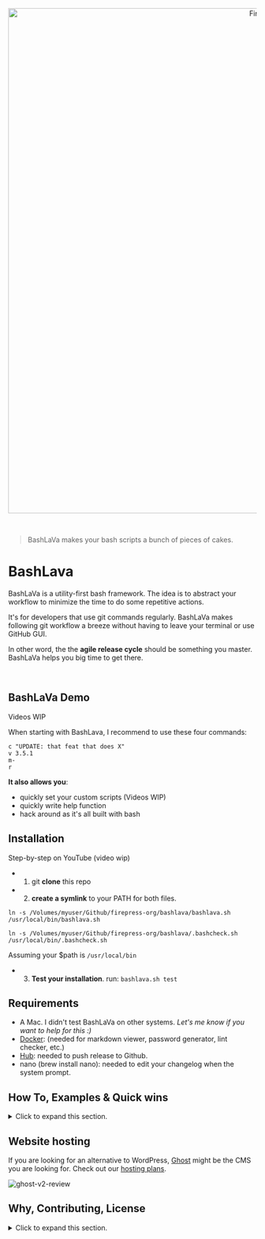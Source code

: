 &nbsp;

<p align="center">
  <a href="https://github.com/firepress-org/bashlava">
    <img src="https://user-images.githubusercontent.com/6694151/74113494-746ee100-4b72-11ea-9601-bd7b1d786b41.jpg" width="1024px" alt="FirePress" />
  </a>
</p>

&nbsp;

> BashLaVa makes your bash scripts a bunch of pieces of cakes.

# BashLava

BashLaVa is a utility-first bash framework. The idea is to abstract your workflow to minimize the time to do some repetitive actions.

It's for developers that use git commands regularly. BashLaVa makes following git workflow a breeze without having to leave your terminal or use GitHub GUI.

In other word, the the **agile release cycle** should be something you master. BashLaVa helps you big time to get there.

&nbsp;

## BashLaVa Demo

Videos WIP

When starting with BashLava, I recommend to use these four commands:

```
c "UPDATE: that feat that does X"
v 3.5.1
m-
r
```

**It also allows you**:

- quickly set your custom scripts (Videos WIP)
- quickly write help function
- hack around as it's all built with bash

## Installation

Step-by-step on YouTube (video wip)

- 1. git **clone** this repo

- 2. **create a symlink** to your PATH for both files.

```
ln -s /Volumes/myuser/Github/firepress-org/bashlava/bashlava.sh /usr/local/bin/bashlava.sh

ln -s /Volumes/myuser/Github/firepress-org/bashlava/.bashcheck.sh /usr/local/bin/.bashcheck.sh
```

Assuming your $path is `/usr/local/bin`

- 3. **Test your installation**. run: `bashlava.sh test`

## Requirements

- A Mac. I didn't test BashLaVa on other systems. _Let's me know if you want to help for this :)_
- [Docker](https://docs.docker.com/install/): (needed for markdown viewer, password generator, lint checker, etc.)
- [Hub](https://github.com/github/hub#installation): needed to push release to Github.
- nano (brew install nano): needed to edit your changelog when the system prompt.

## How To, Examples & Quick wins

<details><summary>Click to expand this section.</summary>
<p>

You should use an alias like: `alias uu=bashlava.sh ` (with a space at the end) to really benefit from this app.

**Example**: test

```
$1 value is: test
$2 value is: not-set
$3 value is: not-set

——> Date is: 2020-02-14_10H49s21
——> Run on Darwin (Mac).

——> Hub is installed.
——> Docker version 19.03.5, build 633a0ea is installed.
```

**Example**: push commit

```
bashlava.sh c "README / Add requirement section"

——> ERROR: You must provide a Git message.
```

**Example**: list available functions

```
bashlava.sh list

   Core functions

 c   ...... "commit" all changes + git push | usage: c "FEAT: new rule to avoid this glitch
 v   ...... "version" update your app | usage: v 1.50.1
 m   ...... "master" git pull + show logs
 t   ...... "tag" it uses release version as the tag version + push the tag + open the release page


   Utilities functions

 ci   ..... "continous integration" CI status from Github Actions (no attr)
 cr   ..... "changelog read" (no attr)
 diff   ... "diff" show me diff in my code (no attr)
 e   ...... "edge" recrete a fresh edge branch from master (no attr)
 gitio   .. "git.io shortner" work only with GitHub repos | usage: shorturl firepress-org ghostfire (opt attr)
 h   ...... "help" alias are also set to: -h, --help, help (no attr)
 hash   ... "hash" Show me the latest hash commit (no attr)
 l   ...... "log" show me the latest commits (no attr)
 list   ... "list" all core functions (no attr)
 log   .... "log" Show me the lastest commits (no attr)
 m-m   .... "master-merge" from edge. Does not update changelog | usage: m- "UPDATE chap 32 + FIX typo
 mdv   .... "markdown viewer" | usage: mdv README.md
 oe   ..... "out edge" Basic git checkout (no attr)
 om   ..... "out master" Basic git checkout (no attr)
 rr   ..... "release read" Show release from Github (attr is opt)
 s   ...... "status" show me if there is something to commit (no attr)
 sq   ..... "squash" commits | usage: sq 3 "Add fct xyz
 test   ... "test" test if requirements for bashLaVa are meet (no attr)
 tr   ..... "tag read" tag on master branch (no attr)
 vr   ..... "version read" show app's version from Dockerfile (no attr)


   Accronyms

 attr ==> attribute(s)
 opt ===> optional
 m =====> master branch
 e =====> edge branch (DEV branch if you prefer)
```

</p>
</details>

## Website hosting

If you are looking for an alternative to WordPress, [Ghost](https://firepress.org/en/faq/#what-is-ghost) might be the CMS you are looking for. Check out our [hosting plans](https://firepress.org/en).

![ghost-v2-review](https://user-images.githubusercontent.com/6694151/64218253-f144b300-ce8e-11e9-8d75-312a2b6a3160.gif)

## Why, Contributing, License

<details><summary>Click to expand this section.</summary>
<p>

## Why all this work?

Our [mission](https://firepress.org/en/our-mission/) is to empower freelancers and small organizations to build an outstanding mobile-first website.

Because we believe your website should speak up in your name, we consider our mission completed once your site has become your impresario.

Find me on Twitter [@askpascalandy](https://twitter.com/askpascalandy).

— [The FirePress Team](https://firepress.org/) 🔥📰

## Contributing

The power of communities pull request and forks means that `1 + 1 = 3`. You can help to make this repo a better one! Here is how:

1. Fork it
2. Create your feature branch: `git checkout -b my-new-feature`
3. Commit your changes: `git commit -am 'Add some feature'`
4. Push to the branch: `git push origin my-new-feature`
5. Submit a pull request

Check this post for more details: [Contributing to our Github project](https://pascalandy.com/blog/contributing-to-our-github-project/). Also, by contributing you agree to the [Contributor Code of Conduct on GitHub](https://pascalandy.com/blog/contributor-code-of-conduct-on-github/).

## License

- This git repo is under the **GNU V3** license. [Find it here](./LICENSE).

</p>
</details>

